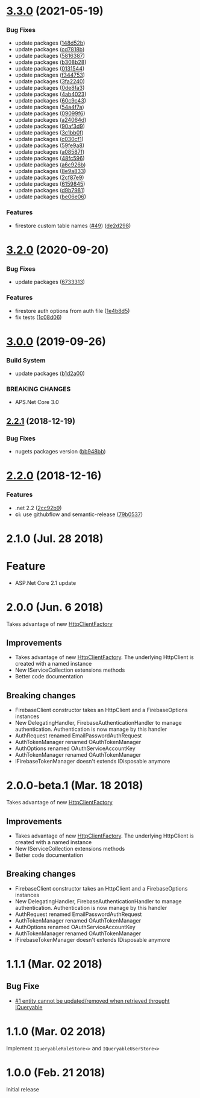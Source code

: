 # [3.3.0](https://github.com/Aguafrommars/Identity.Firebase/compare/3.2.0...3.3.0) (2021-05-19)


### Bug Fixes

* update packages ([148d52b](https://github.com/Aguafrommars/Identity.Firebase/commit/148d52bb4baf74e88833ac0d911ccf16e5beb78e))
* update packages ([cd7818b](https://github.com/Aguafrommars/Identity.Firebase/commit/cd7818b749a0b426833e10293241edccb7ebc1d1))
* update packages ([5816387](https://github.com/Aguafrommars/Identity.Firebase/commit/58163871689a13d718899a6f796f15afb06dab2e))
* update packages ([b308b28](https://github.com/Aguafrommars/Identity.Firebase/commit/b308b2869f727b490f7eb840fb083941c9db4c17))
* update packages ([0131544](https://github.com/Aguafrommars/Identity.Firebase/commit/01315449dc110b2d4f39e75872d785d60f755ed3))
* update packages ([f344753](https://github.com/Aguafrommars/Identity.Firebase/commit/f344753cb206698629426576a6bd77405542ff56))
* update packages ([3fa2240](https://github.com/Aguafrommars/Identity.Firebase/commit/3fa22404c074ad6a9d3cff810ed97f84c7e9aa6e))
* update packages ([0de8fa3](https://github.com/Aguafrommars/Identity.Firebase/commit/0de8fa3ffc275d5b0cff3254f17faa22409d609d))
* update packages ([4ab4023](https://github.com/Aguafrommars/Identity.Firebase/commit/4ab40230c5bede589dce6ed92578fcc7c4af7131))
* update packages ([60c9c43](https://github.com/Aguafrommars/Identity.Firebase/commit/60c9c43873e6bfbc4f8480cdb9b88d29fc80e852))
* update packages ([54a4f7a](https://github.com/Aguafrommars/Identity.Firebase/commit/54a4f7a740ce3ad209123117ae8c98fd98bb72fe))
* update packages ([09099f6](https://github.com/Aguafrommars/Identity.Firebase/commit/09099f6e4a836ba8b90fd16bd318040a7aa9f816))
* update packages ([a24064d](https://github.com/Aguafrommars/Identity.Firebase/commit/a24064d4d36f1e65b29856ceeebf0e01807f6599))
* update packages ([90af3d9](https://github.com/Aguafrommars/Identity.Firebase/commit/90af3d92249d01b2ce9ac7aa07984422a9cc3159))
* update packages ([3c1bb0f](https://github.com/Aguafrommars/Identity.Firebase/commit/3c1bb0fb86ad5b504885ae72b9dbffd5cf8ab0bc))
* update packages ([c030cf1](https://github.com/Aguafrommars/Identity.Firebase/commit/c030cf110a8057a08c6804061d34b785be8995a0))
* update packages ([59fe9a8](https://github.com/Aguafrommars/Identity.Firebase/commit/59fe9a810d52e6377272816ed45a303026e79383))
* update packages ([a08587f](https://github.com/Aguafrommars/Identity.Firebase/commit/a08587fa663fc8500508740452e38a374851e0f2))
* update packages ([48fc596](https://github.com/Aguafrommars/Identity.Firebase/commit/48fc596a9b33a4cb1bcc84ce5fd1a0af5a807861))
* update packages ([a6c926b](https://github.com/Aguafrommars/Identity.Firebase/commit/a6c926be159af1b3ad7581cc926ef2a371f328cf))
* update packages ([8e9a833](https://github.com/Aguafrommars/Identity.Firebase/commit/8e9a833cd5390ce632140128a8f942ec6d1cbed2))
* update packages ([2cf87e9](https://github.com/Aguafrommars/Identity.Firebase/commit/2cf87e9852331c4bd96a9c555c1d726394e204f0))
* update packages ([6159845](https://github.com/Aguafrommars/Identity.Firebase/commit/6159845302436e90f6896f1c4635988f836da0a4))
* update packages ([d9b7981](https://github.com/Aguafrommars/Identity.Firebase/commit/d9b79816c707c62e0e2a78fbf6faa8672719aa46))
* update packages ([be06e06](https://github.com/Aguafrommars/Identity.Firebase/commit/be06e068d24a89524804c82f2a4843704b1e0074))


### Features

* firestore custom table names ([#49](https://github.com/Aguafrommars/Identity.Firebase/issues/49)) ([de2d298](https://github.com/Aguafrommars/Identity.Firebase/commit/de2d298b5120e9f8954dc4c4dbde4ad91cc2a228))

# [3.2.0](https://github.com/Aguafrommars/Identity.Firebase/compare/3.1.0...3.2.0) (2020-09-20)


### Bug Fixes

* update packages ([6733313](https://github.com/Aguafrommars/Identity.Firebase/commit/673331312456883022ee5486ead0742913104809))


### Features

* firestore auth options from auth file ([1e4b8d5](https://github.com/Aguafrommars/Identity.Firebase/commit/1e4b8d52a1e0eeb737097f752a84fb2b9d120664))
* fix tests ([1c08d06](https://github.com/Aguafrommars/Identity.Firebase/commit/1c08d069454e47e38c0b7b82937e932e62c9b6cb))

# [3.0.0](https://github.com/aguacongas/Identity.Firebase/compare/2.2.1...3.0.0) (2019-09-26)


### Build System

* update packages ([b1d2a00](https://github.com/aguacongas/Identity.Firebase/commit/b1d2a00))


### BREAKING CHANGES

* APS.Net Core 3.0

## [2.2.1](https://github.com/aguacongas/Identity.Firebase/compare/2.2.0...2.2.1) (2018-12-19)


### Bug Fixes

* nugets packages version ([bb948bb](https://github.com/aguacongas/Identity.Firebase/commit/bb948bb))

# [2.2.0](https://github.com/aguacongas/Identity.Firebase/compare/2.1.1...2.2.0) (2018-12-16)

### Features

* .net 2.2 ([2cc92b9](https://github.com/aguacongas/Identity.Firebase/commit/2cc92b9))
* **ci:** use githubflow and semantic-release ([79b0537](https://github.com/aguacongas/Identity.Firebase/commit/79b0537))

# 2.1.0 (Jul. 28 2018)

# Feature

* ASP.Net Core 2.1 update

# 2.0.0 (Jun. 6 2018)

Takes advantage of new [HttpClientFactory](https://github.com/aspnet/HttpClientFactory)

## Improvements

* Takes advantage of new [HttpClientFactory](https://github.com/aspnet/HttpClientFactory). The underlying HttpClient is created with a named instance
* New IServiceCollection extensions methods
* Better code documentation

## Breaking changes

* FirebaseClient constructor takes an HttpClient and a FirebaseOptions instances
* New DelegatingHandler, FirebaseAuthenticationHandler to manage authentication. Authentication is now manage by this handler
* AuthRequest renamed EmailPasswordAuthRequest
* AuthTokenManager renamed OAuthTokenManager
* AuthOptions renamed OAuthServiceAccountKey
* AuthTokenManager renamed OAuthTokenManager
* IFirebaseTokenManager doesn't extends IDisposable anymore

# 2.0.0-beta.1 (Mar. 18 2018)

Takes advantage of new [HttpClientFactory](https://github.com/aspnet/HttpClientFactory)

## Improvements

* Takes advantage of new [HttpClientFactory](https://github.com/aspnet/HttpClientFactory). The underlying HttpClient is created with a named instance
* New IServiceCollection extensions methods
* Better code documentation

## Breaking changes

* FirebaseClient constructor takes an HttpClient and a FirebaseOptions instances
* New DelegatingHandler, FirebaseAuthenticationHandler to manage authentication. Authentication is now manage by this handler
* AuthRequest renamed EmailPasswordAuthRequest
* AuthTokenManager renamed OAuthTokenManager
* AuthOptions renamed OAuthServiceAccountKey
* AuthTokenManager renamed OAuthTokenManager
* IFirebaseTokenManager doesn't extends IDisposable anymore

# 1.1.1 (Mar. 02 2018)

## Bug Fixe  

* [#1 entity cannot be updated/removed when retrieved throught IQueryable](https://github.com/aguacongas/Identity.Firebase/issues/1)

# 1.1.0 (Mar. 02 2018)

Implement `IQueryableRoleStore<>` and `IQueryableUserStore<>`  

# 1.0.0 (Feb. 21 2018)

Initial release
